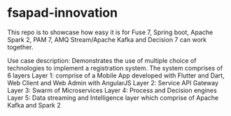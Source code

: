 # fsapad-innovation
This repo is to showcase how easy it is for Fuse 7, Spring boot, Apache Spark 2, PAM 7, AMQ Stream/Apache Kafka and Decision 7  can work together.

Use case description:
Demonstrates the use of multiple choice of technologies to implement a registration system. The system comprises of 6 layers
Layer 1: comprise of a Mobile App developed with Flutter and Dart, Web Client and Web Admin with AngularJS
Layer 2: Service API Gateway
Layer 3: Swarm of Microservices
Layer 4: Process and Decision engines
Layer 5: Data streaming and Intelligence layer which comprise of Apache Kafka and Spark 2

